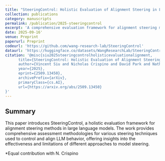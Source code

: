 ```yaml
---
title: "SteeringControl: Holistic Evaluation of Alignment Steering in LLMs"
collection: publications
category: manuscripts
permalink: /publication/2025-steeringcontrol
excerpt: 'A comprehensive evaluation framework for alignment steering methods in large language models.'
date: 2025-09-16'
venue: Preprint
paperurl: Preprint
codeurl: 'https://github.com/wang-research-lab/SteeringControl'
dataurl: 'https://huggingface.co/datasets/WangResearchLab/SteeringControl'
citation: '@misc{siu2025steeringcontrolholisticevaluationalignment,
      title={SteeringControl: Holistic Evaluation of Alignment Steering in LLMs}, 
      author={Vincent Siu and Nicholas Crispino and David Park and Nathan W. Henry and Zhun Wang and Yang Liu and Dawn Song and Chenguang Wang},
      year={2025},
      eprint={2509.13450},
      archivePrefix={arXiv},
      primaryClass={cs.AI},
      url={https://arxiv.org/abs/2509.13450}
}'
---
```



## Summary

This paper introduces SteeringControl, a holistic evaluation framework for alignment steering methods in large language models. The work provides comprehensive assessment methodologies for various steering techniques used to control and align LLM behavior, offering insights into the effectiveness and limitations of different approaches to model steering.

*Equal contribution with N. Crispino